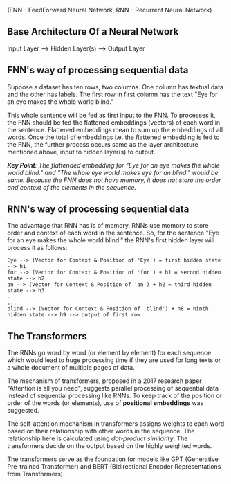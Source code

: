 (FNN - FeedForward Neural Network, RNN - Recurrent Neural Network)
## Base Architecture Of a Neural Network
Input Layer --> Hidden Layer(s) --> Output Layer  


## FNN's way of processing sequential data
Suppose a dataset has ten rows, two columns. One column has textual data and the other has labels. The first row in first column has the text "Eye for an eye makes the whole world blind."

This whole sentence will be fed as first input to the FNN. To processes it, the FNN should be fed the flattened embeddings (vectors) of each word in the sentence. Flattened embeddings mean to sum up the embeddings of all words. Once the total of embeddings i.e. the flattened embedding is fed to the FNN, the further process occurs same as the layer architecture mentioned above, input to hidden layer(s) to output.  

***Key Point**: The flattended embedding for "Eye for an eye makes the whole world blind." and "The whole eye world makes eye for an blind." would be same. Because the FNN does not have memory, it does not store the order and context of the elements in the sequence.*

## RNN's way of processing sequential data
The advantage that RNN has is of memory. RNNs use memory to store order and context of each word in the sentence. So, for the sentence "Eye for an eye makes the whole world blind." the RNN's first hidden layer will process it as follows:  

	Eye --> (Vector for Context & Position of 'Eye') = first hidden state --> h1  
	for --> (Vector for Context & Position of 'for') + h1 = second hidden state --> h2  
	an --> (Vector for Context & Position of 'an') + h2 = third hidden state --> h3  
	...  
	...  
	blind --> (Vector for Context & Position of 'blind') + h8 = ninth hidden state --> h9 --> output of first row

## The Transformers
The RNNs go word by word (or element by element) for each sequence which would lead to huge processing time if they are used for long texts or a whole document of multiple pages of data.

The mechanism of transformers, proposed in a 2017 research paper "Attention is all you need", suggests parallel processing of sequential data instead of sequential processing like RNNs. To keep track of the position or order of the words (or elements), use of **positional embeddings** was suggested.

The self-attention mechanism in transformers assigns weights to each word based on their relationship with other words in the sequence. The relationship here is calculated using *dot-product similarity*. The transformers decide on the output based on the highly weighted words.

The transformers serve as the foundation for models like GPT (Generative Pre-trained Transformer) and BERT (Bidirectional Encoder Representations from Transformers).
